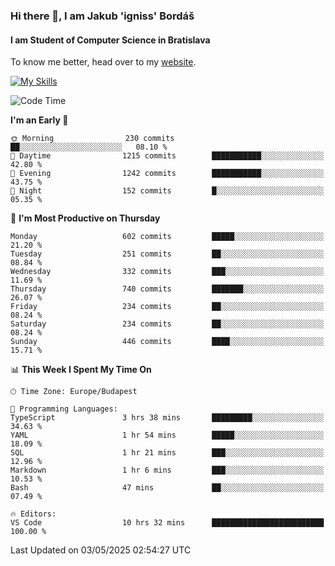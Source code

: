 ### Hi there 👋, I am Jakub 'igniss' Bordáš

#### I am Student of Computer Science in Bratislava
To know me better, head over to my [website](https://bordas.sk).

[![My Skills](https://skillicons.dev/icons?i=js,typescript,html,css,figma,svelte,vue,next,postgresql,nest,express,nodejs)](https://bordas.sk)


<!--START_SECTION:waka-->
![Code Time](http://img.shields.io/badge/Code%20Time-1%2C871%20hrs%2045%20mins-blue)

**I'm an Early 🐤** 

```text
🌞 Morning                230 commits         ██░░░░░░░░░░░░░░░░░░░░░░░   08.10 % 
🌆 Daytime                1215 commits        ███████████░░░░░░░░░░░░░░   42.80 % 
🌃 Evening                1242 commits        ███████████░░░░░░░░░░░░░░   43.75 % 
🌙 Night                  152 commits         █░░░░░░░░░░░░░░░░░░░░░░░░   05.35 % 
```
📅 **I'm Most Productive on Thursday** 

```text
Monday                   602 commits         █████░░░░░░░░░░░░░░░░░░░░   21.20 % 
Tuesday                  251 commits         ██░░░░░░░░░░░░░░░░░░░░░░░   08.84 % 
Wednesday                332 commits         ███░░░░░░░░░░░░░░░░░░░░░░   11.69 % 
Thursday                 740 commits         ███████░░░░░░░░░░░░░░░░░░   26.07 % 
Friday                   234 commits         ██░░░░░░░░░░░░░░░░░░░░░░░   08.24 % 
Saturday                 234 commits         ██░░░░░░░░░░░░░░░░░░░░░░░   08.24 % 
Sunday                   446 commits         ████░░░░░░░░░░░░░░░░░░░░░   15.71 % 
```


📊 **This Week I Spent My Time On** 

```text
🕑︎ Time Zone: Europe/Budapest

💬 Programming Languages: 
TypeScript               3 hrs 38 mins       █████████░░░░░░░░░░░░░░░░   34.63 % 
YAML                     1 hr 54 mins        █████░░░░░░░░░░░░░░░░░░░░   18.09 % 
SQL                      1 hr 21 mins        ███░░░░░░░░░░░░░░░░░░░░░░   12.96 % 
Markdown                 1 hr 6 mins         ███░░░░░░░░░░░░░░░░░░░░░░   10.53 % 
Bash                     47 mins             ██░░░░░░░░░░░░░░░░░░░░░░░   07.49 % 

🔥 Editors: 
VS Code                  10 hrs 32 mins      █████████████████████████   100.00 % 
```


 Last Updated on 03/05/2025 02:54:27 UTC
<!--END_SECTION:waka-->
